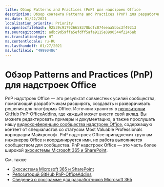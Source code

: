 ```yaml
---
title: Обзор Patterns and Practices (PnP) для надстроек Office
description: Обзор контента Patterns and Practices (PnP) для разработчиков надстроек Office.
ms.date: 01/22/2021
localization_priority: Priority
ms.openlocfilehash: 92539c917926658378bdfc074eeaa5bbc3f49213
ms.sourcegitcommit: adbc9d59ffa5efdff5afa9115e0990544f2246ab
ms.translationtype: HT
ms.contentlocale: ru-RU
ms.lasthandoff: 01/27/2021
ms.locfileid: "49990486"
---
```

# <a name="overview-of-patterns-and-practices-pnp-for-office-add-ins"></a>Обзор Patterns and Practices (PnP) для надстроек Office

PnP надстроек Office — это результат совместных усилий сообщества, помогающий разработчикам расширять, создавать и разворачивать решения для платформы Office. Источник хранится в [репозитории GitHub PnP-OfficeAddins](https://github.com/OfficeDev/PnP-OfficeAddins), где каждый может внести свой вклад. Вы можете редактировать примеры и документацию, а также прослушать нашу [видеоконференцию сообщества надстроек Office](https://pnp.github.io/#community), содержащую контент от специалистов со статусом Most Valuable Professionals корпорации Майкрософт. PnP надстроек Office принадлежит группам инженеров Office и координируется ими, но работа выполняется сообществом для сообщества. PnP надстроек Office — это часть более широкой [экосистемы Microsoft 365 и SharePoint](https://developer.microsoft.com/office/blogs/microsoft-365-sharepoint-ecosystem-pnp-august-2020-update/).

См. также
- [Экосистема Microsoft 365 и SharePoint](https://developer.microsoft.com/office/blogs/microsoft-365-sharepoint-ecosystem-pnp-august-2020-update/)
- [Репозиторий GitHub PnP-OfficeAddins](https://github.com/OfficeDev/PnP-OfficeAddins)
- [Сведения о программе для разработчиков Microsoft 365](https://developer.microsoft.com/microsoft-365/dev-program)
